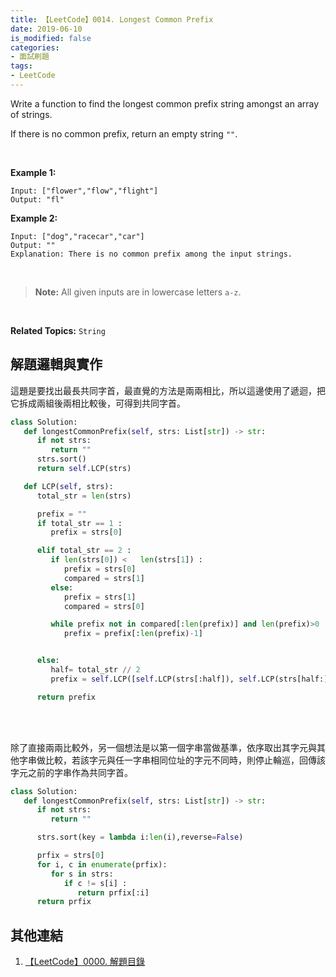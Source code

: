 ```yaml
---
title: 【LeetCode】0014. Longest Common Prefix
date: 2019-06-10
is_modified: false
categories:
- 面試刷題
tags:
- LeetCode
--- 
```


Write a function to find the longest common prefix string amongst an array of strings.

If there is no common prefix, return an empty string  `""`.

<!--more-->
<br>

**Example 1:**
```
Input: ["flower","flow","flight"]
Output: "fl"
```

**Example 2:**
```
Input: ["dog","racecar","car"]
Output: ""
Explanation: There is no common prefix among the input strings.
```
<br>

> **Note:**
All given inputs are in lowercase letters  `a-z`.

<br>

**Related Topics:** `String`



## 解題邏輯與實作
這題是要找出最長共同字首，最直覺的方法是兩兩相比，所以這邊使用了遞迴，把它拆成兩組後兩相比較後，可得到共同字首。

```python
class Solution:
   def longestCommonPrefix(self, strs: List[str]) -> str:
      if not strs:
         return ""
      strs.sort()	
      return self.LCP(strs)

   def LCP(self, strs): 
      total_str = len(strs)      

      prefix = ""
      if total_str == 1 :
         prefix = strs[0]

      elif total_str == 2 :
         if len(strs[0]) <   len(strs[1]) :
            prefix = strs[0]
            compared = strs[1]
         else:
            prefix = strs[1]			
            compared = strs[0]

         while prefix not in compared[:len(prefix)] and len(prefix)>0 :
            prefix = prefix[:len(prefix)-1]


      else:
         half= total_str // 2 
         prefix = self.LCP([self.LCP(strs[:half]), self.LCP(strs[half:])]) 

      return prefix
```

<br><br>

除了直接兩兩比較外，另一個想法是以第一個字串當做基準，依序取出其字元與其他字串做比較，若該字元與任一字串相同位址的字元不同時，則停止輪巡，回傳該字元之前的字串作為共同字首。

```python
class Solution:
   def longestCommonPrefix(self, strs: List[str]) -> str:
      if not strs:
         return ""

      strs.sort(key = lambda i:len(i),reverse=False) 

      prfix = strs[0]
      for i, c in enumerate(prfix):
         for s in strs:
            if c != s[i] :
               return prfix[:i]
      return prfix
```



## 其他連結
1. [【LeetCode】0000. 解題目錄](/LeetCode-0000-Contents/)